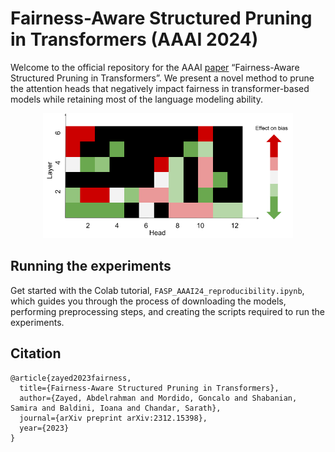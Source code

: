 # Fairness-Aware Structured Pruning in Transformers (AAAI 2024)
Welcome to the official repository for the AAAI [paper](https://arxiv.org/pdf/2312.15398.pdf) “Fairness-Aware Structured Pruning in Transformers”. We present a novel method to prune the attention heads that negatively impact fairness in transformer-based models while retaining most of the language modeling ability.

<div style="text-align: center">
<img src="FASP_figure.png" width="400">
<p style="text-align: center;"> </p>
</div>

## Running the experiments
Get started with the Colab tutorial, `FASP_AAAI24_reproducibility.ipynb`, which guides you through the process of downloading the models, performing preprocessing steps, and creating the scripts required to run the experiments. 

## Citation
```
@article{zayed2023fairness,
  title={Fairness-Aware Structured Pruning in Transformers},
  author={Zayed, Abdelrahman and Mordido, Goncalo and Shabanian, Samira and Baldini, Ioana and Chandar, Sarath},
  journal={arXiv preprint arXiv:2312.15398},
  year={2023}
}


